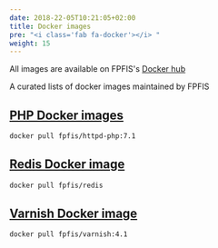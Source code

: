 ```yaml
---
date: 2018-22-05T10:21:05+02:00
title: Docker images
pre: "<i class='fab fa-docker'></i> "
weight: 15
---
```


All images are available on FPFIS's [Docker hub](http://hub.docker.com/u/fpfis/)

A curated lists of docker images maintained by FPFIS


## [PHP Docker images](/docker-images/php)

```sh
docker pull fpfis/httpd-php:7.1
```

## [Redis Docker image](/docker-images/redis)

```sh
docker pull fpfis/redis
```

## [Varnish Docker image](/docker-images/varnish)

```sh
docker pull fpfis/varnish:4.1
```

